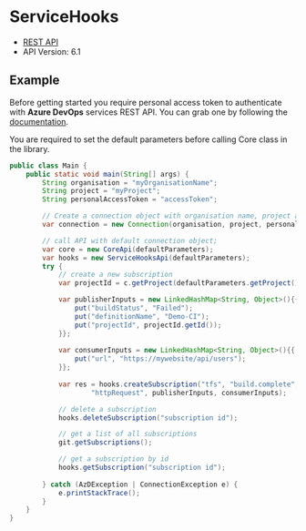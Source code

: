 # ServiceHooks

- [REST API](https://docs.microsoft.com/en-us/rest/api/azure/devops/hooks/?view=azure-devops-rest-6.1)
- API Version: 6.1

## Example

Before getting started you require personal access token to authenticate with **Azure DevOps** services REST API.
You can grab one by following the [documentation](https://docs.microsoft.com/en-us/azure/devops/organizations/accounts/use-personal-access-tokens-to-authenticate?WT.mc_id=docs-github-dbrown&view=azure-devops&tabs=preview-page).

You are required to set the default parameters before calling Core class in the library.

```java
public class Main {
    public static void main(String[] args) {
        String organisation = "myOrganisationName";
        String project = "myProject";
        String personalAccessToken = "accessToken";

        // Create a connection object with organisation name, project and personal access token.
        var connection = new Connection(organisation, project, personalAccessToken);

        // call API with default connection object;
        var core = new CoreApi(defaultParameters);
        var hooks = new ServiceHooksApi(defaultParameters);
        try {
            // create a new subscription
            var projectId = c.getProject(defaultParameters.getProject());

            var publisherInputs = new LinkedHashMap<String, Object>(){{
                put("buildStatus", "Failed");
                put("definitionName", "Demo-CI");
                put("projectId", projectId.getId());
            }};
            
            var consumerInputs = new LinkedHashMap<String, Object>(){{
                put("url", "https://mywebsite/api/users");
            }};
            
            var res = hooks.createSubscription("tfs", "build.complete", "1.0-preview.1", "webHooks",
                    "httpRequest", publisherInputs, consumerInputs);

            // delete a subscription
            hooks.deleteSubscription("subscription id");

            // get a list of all subscriptions
            git.getSubscriptions();

            // get a subscription by id
            hooks.getSubscription("subscription id");
            
        } catch (AzDException | ConnectionException e) {
            e.printStackTrace();
        }
    }
}
```